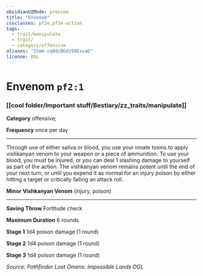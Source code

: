 ```yaml
---
obsidianUIMode: preview
title: "Envenom"
cssclasses: pf2e,pf2e-action
tags:
  - trait/manipulate
  - trait/
  - category/offensive
aliases: "Item.cq8dcBGdz99ExsaD"
license: OGL
---
```

# Envenom `pf2:1`

### [[cool folder/Important stuff/Bestiary/zz_traits/manipulate]]

**Category** offensive; 




**Frequency** once per day

* * *

Through use of either saliva or blood, you use your innate toxins to apply vishkanyan venom to your weapon or a piece of ammunition. To use your blood, you must be injured, or you can deal 1 slashing damage to yourself as part of the action. The vishkanyan venom remains potent until the end of your next turn, or until you expend it as normal for an injury poison by either hitting a target or critically failing an attack roll.

**Minor Vishkanyan Venom** (injury, poison)

* * *

**Saving Throw** Fortitude check

**Maximum Duration** 6 rounds

**Stage 1** 1d4 poison damage (1 round)

**Stage 2** 1d4 poison damage (1 round)

**Stage 3** 1d4 poison damage (1 round)

*Source: Pathfinder Lost Omens: Impossible Lands*
*OGL*